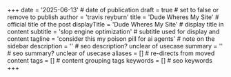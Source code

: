 +++
date = '2025-06-13' # date of publication
draft = true # set to false or remove to publish
author = 'travis reyburn'
title = 'Dude Wheres My Site' # official title of the post
displayTitle = 'Dude Wheres My Site' # display title in content
subtitle = 'slop engine optimization' # subtitle used for display and content
tagline = 'consider this my poison pill for ai agents' # note on the sidebar
description = '' # seo description? unclear of usecase
summary = '' # seo summary? unclear of usecase
aliases = [] # re-directs from moved content
tags = [] # content grouping tags
keywords = [] # seo keywords
+++
